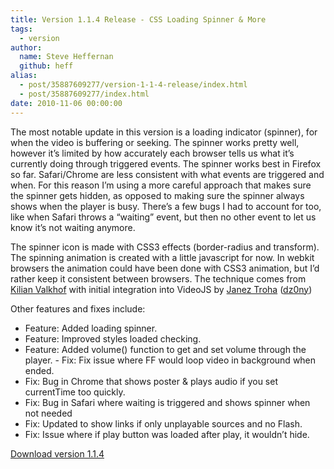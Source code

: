 ```yaml
---
title: Version 1.1.4 Release - CSS Loading Spinner & More
tags:
  - version
author:
  name: Steve Heffernan
  github: heff
alias:
  - post/35887609277/version-1-1-4-release/index.html
  - post/35887609277/index.html
date: 2010-11-06 00:00:00
---
```


The most notable update in this version is a loading indicator (spinner), for when the video is buffering or seeking. The spinner works pretty well, however it&rsquo;s limited by how accurately each browser tells us what it&rsquo;s currently doing through triggered events. The spinner works best in Firefox so far. Safari/Chrome are less consistent with what events are triggered and when. For this reason I&rsquo;m using a more careful approach that makes sure the spinner gets hidden, as opposed to making sure the spinner always shows when the player is busy. There&rsquo;s a few bugs I had to account for too, like when Safari throws a &ldquo;waiting&rdquo; event, but then no other event to let us know it&rsquo;s not waiting anymore.

The spinner icon is made with CSS3 effects (border-radius and transform). The spinning animation is created with a little javascript for now. In webkit browsers the animation could have been done with CSS3 animation, but I&rsquo;d rather keep it consistent between browsers. The technique comes from [Kilian Valkhof](http://kilianvalkhof.com/2010/css-xhtml/css3-loading-spinners-without-images/) with initial integration into VideoJS by [Janez Troha](http://twitter.com/#!/dz0ny) ([dz0ny](https://github.com/dz0ny))

Other features and fixes include:

*   Feature: Added loading spinner.
*   Feature: Improved styles loaded checking.
*   Feature: Added volume() function to get and set volume through the player. - Fix: Fix issue where FF would loop video in background when ended.
*   Fix: Bug in Chrome that shows poster &amp; plays audio if you set currentTime too quickly.
*   Fix: Bug in Safari where waiting is triggered and shows spinner when not needed
*   Fix: Updated to show links if only unplayable sources and no Flash.
*   Fix: Issue where if play button was loaded after play, it wouldn&rsquo;t hide.

[Download version 1.1.4](http://videojs.com/downloads/video-js-1.1.4.zip)
